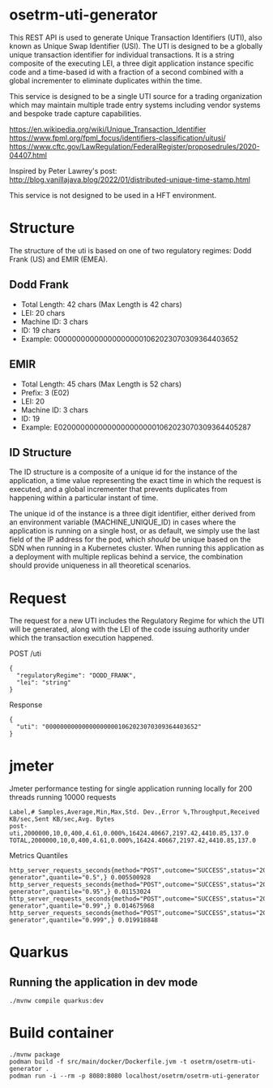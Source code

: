 # osetrm-uti-generator

This REST API is used to generate Unique Transaction Identifiers (UTI), also known as Unique Swap Identifier (USI). The UTI is designed to be a globally unique transaction identifier for individual
transactions. It is a string composite of the executing LEI, a three digit application instance specific code and a time-based id with a fraction of a second combined with a global incrementer to
eliminate duplicates within the time.

This service is designed to be a single UTI source for a trading organization which may maintain multiple trade entry systems including vendor systems and bespoke trade capture capabilities.

https://en.wikipedia.org/wiki/Unique_Transaction_Identifier  
https://www.fpml.org/fpml_focus/identifiers-classification/uitusi/  
https://www.cftc.gov/LawRegulation/FederalRegister/proposedrules/2020-04407.html

Inspired by Peter Lawrey's post: http://blog.vanillajava.blog/2022/01/distributed-unique-time-stamp.html

This service is not designed to be used in a HFT environment.

# Structure

The structure of the uti is based on one of two regulatory regimes: Dodd Frank (US) and EMIR (EMEA).

## Dodd Frank
* Total Length: 42 chars (Max Length is 42 chars)
* LEI: 20 chars
* Machine ID: 3 chars
* ID: 19 chars
* Example: 000000000000000000001062023070309364403652

## EMIR
* Total Length: 45 chars (Max Length is 52 chars)
* Prefix: 3 (E02)
* LEI: 20
* Machine ID: 3 chars
* ID: 19
* Example: E02000000000000000000001062023070309364405287

## ID Structure

The ID structure is a composite of a unique id for the instance of the application,
a time value representing the exact time in which the request is executed,
and a global incrementer that prevents duplicates from happening within a particular instant of time.

The unique id of the instance is a three digit identifier, either derived from an environment variable (MACHINE_UNIQUE_ID) in cases where the application
is running on a single host, or as default, we simply use the last field of the IP address for the pod, which
*should* be unique based on the SDN when running in a Kubernetes cluster. When running this application as a deployment with multiple replicas behind a
service, the combination should provide uniqueness in all theoretical scenarios.

# Request

The request for a new UTI includes the Regulatory Regime for which the UTI will be generated, along with the LEI of the
code issuing authority under which the transaction execution happened.

POST /uti
```
{
  "regulatoryRegime": "DODD_FRANK",
  "lei": "string"
}
```

Response
```
{
  "uti": "000000000000000000001062023070309364403652"
}
```

# jmeter

Jmeter performance testing for single application running locally for 200 threads running 10000 requests
```
Label,# Samples,Average,Min,Max,Std. Dev.,Error %,Throughput,Received KB/sec,Sent KB/sec,Avg. Bytes
post-uti,2000000,10,0,400,4.61,0.000%,16424.40667,2197.42,4410.85,137.0
TOTAL,2000000,10,0,400,4.61,0.000%,16424.40667,2197.42,4410.85,137.0
```

Metrics Quantiles
```
http_server_requests_seconds{method="POST",outcome="SUCCESS",status="200",uri="/uti-generator",quantile="0.5",} 0.005500928
http_server_requests_seconds{method="POST",outcome="SUCCESS",status="200",uri="/uti-generator",quantile="0.95",} 0.01153024
http_server_requests_seconds{method="POST",outcome="SUCCESS",status="200",uri="/uti-generator",quantile="0.99",} 0.014675968
http_server_requests_seconds{method="POST",outcome="SUCCESS",status="200",uri="/uti-generator",quantile="0.999",} 0.019918848
```

# Quarkus

## Running the application in dev mode

```shell script
./mvnw compile quarkus:dev
```

# Build container

```shell script
./mvnw package
podman build -f src/main/docker/Dockerfile.jvm -t osetrm/osetrm-uti-generator .
podman run -i --rm -p 8080:8080 localhost/osetrm/osetrm-uti-generator
```